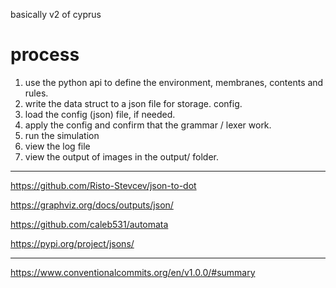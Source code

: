 basically v2 of cyprus

# process

1. use the python api to define the environment, membranes, contents and rules.
2. write the data struct to a json file for storage. config.
3. load the config (json) file, if needed. 
4. apply the config and confirm that the grammar / lexer work.
5. run the simulation
6. view the log file
7. view the output of images in the output/ folder.



---


https://github.com/Risto-Stevcev/json-to-dot 


https://graphviz.org/docs/outputs/json/ 


https://github.com/caleb531/automata


https://pypi.org/project/jsons/ 


---

https://www.conventionalcommits.org/en/v1.0.0/#summary
